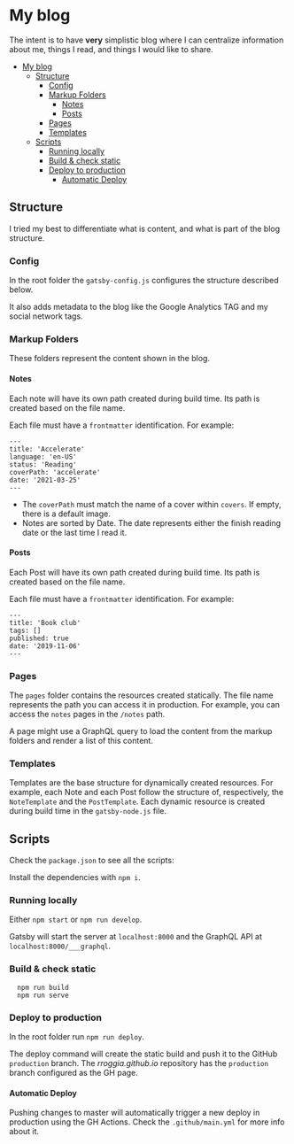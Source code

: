 # My blog
The intent is to have **very** simplistic blog where I can centralize information about me, things I read, and things I would like to share.

- [My blog](#my-blog)
  - [Structure](#structure)
    - [Config](#config)
    - [Markup Folders](#markup-folders)
      - [Notes](#notes)
      - [Posts](#posts)
    - [Pages](#pages)
    - [Templates](#templates)
  - [Scripts](#scripts)
    - [Running locally](#running-locally)
    - [Build & check static](#build--check-static)
    - [Deploy to production](#deploy-to-production)
      - [Automatic Deploy](#automatic-deploy)

## Structure
I tried my best to differentiate what is content, and what is part of the blog structure.

### Config

In the root folder the `gatsby-config.js` configures the structure described below.

It also adds metadata to the blog like the Google Analytics TAG and my social network tags.

### Markup Folders
These folders represent the content shown in the blog.

#### Notes
Each note will have its own path created during build time. Its path is created based on the file name.

Each file must have a `frontmatter` identification. For example:

```
---
title: 'Accelerate'
language: 'en-US'
status: 'Reading'
coverPath: 'accelerate'
date: '2021-03-25'
---
```

- The `coverPath` must match the name of a cover within `covers`. If empty, there is a default image.
- Notes are sorted by Date. The date represents either the finish reading date or the last time I read it.

#### Posts
Each Post will have its own path created during build time. Its path is created based on the file name.

Each file must have a `frontmatter` identification. For example:
```
---
title: 'Book club'
tags: []
published: true
date: '2019-11-06'
---
```

### Pages
The `pages` folder contains the resources created statically. The file name represents the path you can access it in production. For example, you can access the `notes` pages in the `/notes` path.

A page might use a GraphQL query to load the content from the markup folders and render a list of this content.

### Templates
Templates are the base structure for dynamically created resources. For example, each Note and each Post follow the structure of, respectively, the `NoteTemplate` and the `PostTemplate`. Each dynamic resource is created during build time in the `gatsby-node.js` file.


## Scripts
Check the `package.json` to see all the scripts:

Install the dependencies with `npm i`.

### Running locally
Either `npm start` or `npm run develop`.

Gatsby will start the server at `localhost:8000` and the GraphQL API at `localhost:8000/___graphql`.

### Build & check static

```
  npm run build 
  npm run serve
```

### Deploy to production
In the root folder run `npm run deploy`.

The deploy command will create the static build and push it to the GitHub `production` branch. The *rroggia.github.io* repository has the `production` branch configured as the GH page.

#### Automatic Deploy
Pushing changes to master will automatically trigger a new deploy in production using the GH Actions. Check the `.github/main.yml` for more info about it.